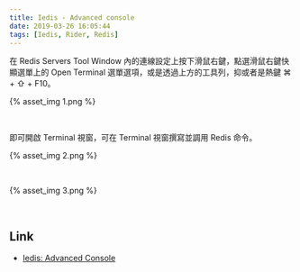 ```yaml
---
title: Iedis - Advanced console
date: 2019-03-26 16:05:44
tags: [Iedis, Rider, Redis]
---
```


在 Redis Servers Tool Window 內的連線設定上按下滑鼠右鍵，點選滑鼠右鍵快顯選單上的 Open Terminal 選單選項，或是透過上方的工具列，抑或者是熱鍵 ⌘ + ⇧ + F10。  

<!-- More -->

{% asset_img 1.png %}

<br/>


即可開啟 Terminal 視窗，可在 Terminal 視窗撰寫並調用 Redis 命令。  

{% asset_img 2.png %}

<br/>


{% asset_img 3.png %}

<br/>


Link
----
* [Iedis: Advanced Console](https://www.codesmagic.com/iedis/userguide/advanced-console)
